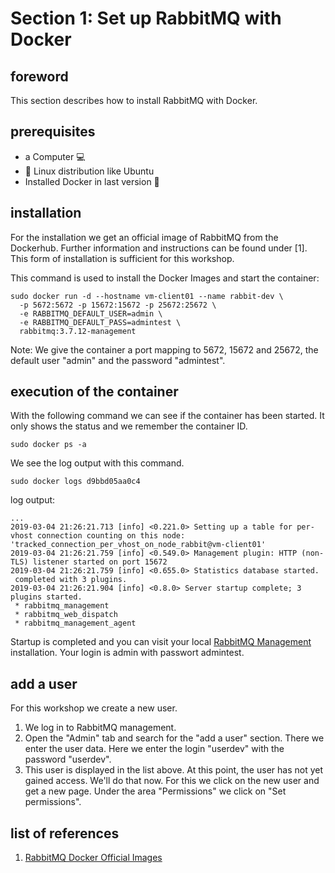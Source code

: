 # Section 1: Set up RabbitMQ with Docker
## foreword
This section describes how to install RabbitMQ with Docker.

## prerequisites
* a Computer :computer: 
* :penguin: Linux distribution like Ubuntu
* Installed Docker in last version :whale:

## installation
For the installation we get an official image of RabbitMQ from the Dockerhub. Further information and instructions can be found under [1]. This form of installation is sufficient for this workshop.

This command is used to install the Docker Images and start the container:
```plain
sudo docker run -d --hostname vm-client01 --name rabbit-dev \
  -p 5672:5672 -p 15672:15672 -p 25672:25672 \ 
  -e RABBITMQ_DEFAULT_USER=admin \ 
  -e RABBITMQ_DEFAULT_PASS=admintest \ 
  rabbitmq:3.7.12-management
```
Note: We give the container a port mapping to 5672, 15672 and 25672, the default user "admin" and the password "admintest".

## execution of the container 
With the following command we can see if the container has been started. It only shows the status and we remember the container ID.
```plain
sudo docker ps -a
```

We see the log output with this command.
```plain
sudo docker logs d9bbd05aa0c4
```
log output:
```plain
...
2019-03-04 21:26:21.713 [info] <0.221.0> Setting up a table for per-vhost connection counting on this node: 'tracked_connection_per_vhost_on_node_rabbit@vm-client01'
2019-03-04 21:26:21.759 [info] <0.549.0> Management plugin: HTTP (non-TLS) listener started on port 15672
2019-03-04 21:26:21.759 [info] <0.655.0> Statistics database started.
 completed with 3 plugins.
2019-03-04 21:26:21.904 [info] <0.8.0> Server startup complete; 3 plugins started.
 * rabbitmq_management
 * rabbitmq_web_dispatch
 * rabbitmq_management_agent
```

Startup is completed and you can visit your local [RabbitMQ Management](http://localhost:15672) installation. Your login is admin with passwort admintest.

## add a user
For this workshop we create a new user.
1. We log in to RabbitMQ management.
2. Open the "Admin" tab and search for the "add a user" section. There we enter the user data. Here we enter the login "userdev" with the password "userdev".
3. This user is displayed in the list above. At this point, the user has not yet gained access. We'll do that now. For this we click on the new user and get a new page. Under the area "Permissions" we click on "Set permissions".

## list of references
1. [RabbitMQ Docker Official Images](https://hub.docker.com/_/rabbitmq)

